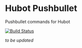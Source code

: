 # Hubot Pushbullet

Pushbullet commands for Hubot

[![Build Status](https://travis-ci.org/dualmoon/hubot-pushbullet.png)](https://travis-ci.org/dualmoon/hubot-pushbullet)

_to be updated_
